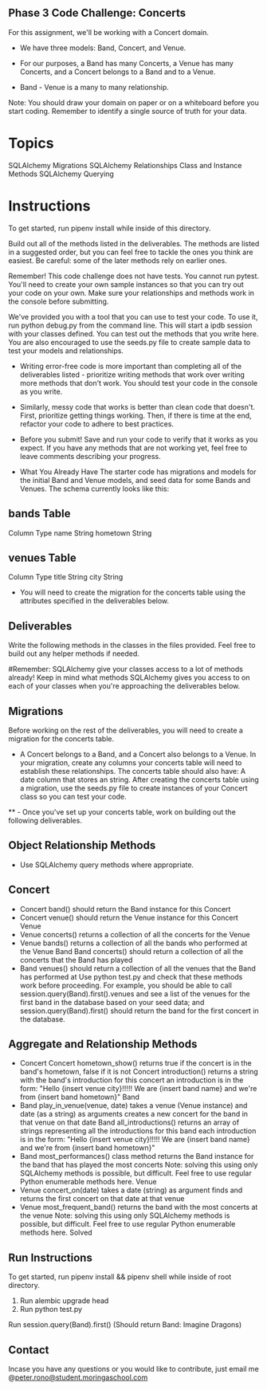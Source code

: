## Phase 3 Code Challenge: Concerts
For this assignment, we'll be working with a Concert domain.

- We have three models: Band, Concert, and Venue.

- For our purposes, a Band has many Concerts, a Venue has many Concerts, and a Concert belongs to a Band and to a Venue.

- Band - Venue is a many to many relationship.

Note: You should draw your domain on paper or on a whiteboard before you start coding. Remember to identify a single source of truth for your data.

# Topics
SQLAlchemy Migrations
SQLAlchemy Relationships
Class and Instance Methods
SQLAlchemy Querying
# Instructions
To get started, run pipenv install while inside of this directory.

Build out all of the methods listed in the deliverables. The methods are listed in a suggested order, but you can feel free to tackle the ones you think are easiest. Be careful: some of the later methods rely on earlier ones.

Remember! This code challenge does not have tests. You cannot run pytest. You'll need to create your own sample instances so that you can try out your code on your own. Make sure your relationships and methods work in the console before submitting.

We've provided you with a tool that you can use to test your code. To use it, run python debug.py from the command line. This will start a ipdb session with your classes defined. You can test out the methods that you write here. You are also encouraged to use the seeds.py file to create sample data to test your models and relationships.

- Writing error-free code is more important than completing all of the deliverables listed - prioritize writing methods that work over writing more methods that don't work. You should test your code in the console as you write.

- Similarly, messy code that works is better than clean code that doesn't. First, prioritize getting things working. Then, if there is time at the end, refactor your code to adhere to best practices.

- Before you submit! Save and run your code to verify that it works as you expect. If you have any methods that are not working yet, feel free to leave comments describing your progress.

- What You Already Have
The starter code has migrations and models for the initial Band and Venue models, and seed data for some Bands and Venues. The schema currently looks like this:

## bands Table
Column	Type
name	String
hometown	String
## venues Table
Column	Type
title	String
city	String
- You will need to create the migration for the concerts table using the attributes specified in the deliverables below.

## Deliverables
Write the following methods in the classes in the files provided. Feel free to build out any helper methods if needed.

#Remember: SQLAlchemy give your classes access to a lot of methods already! Keep in mind what methods SQLAlchemy gives you access to on each of your classes when you're approaching the deliverables below.

## Migrations
Before working on the rest of the deliverables, you will need to create a migration for the concerts table.

- A Concert belongs to a Band, and a Concert also belongs to a Venue. In your migration, create any columns your concerts table will need to establish these relationships.
The concerts table should also have:
A date column that stores an string.
After creating the concerts table using a migration, use the seeds.py file to create instances of your Concert class so you can test your code.

** - Once you've set up your concerts table, work on building out the following deliverables.

## Object Relationship Methods
- Use SQLAlchemy query methods where appropriate.

## Concert
- Concert band()
should return the Band instance for this Concert
- Concert venue()
should return the Venue instance for this Concert
Venue
- Venue concerts()
returns a collection of all the concerts for the Venue
- Venue bands()
returns a collection of all the bands who performed at the Venue
Band
Band concerts()
should return a collection of all the concerts that the Band has played
- Band venues()
should return a collection of all the venues that the Band has performed at
Use python test.py and check that these methods work before proceeding. For example, you should be able to call session.query(Band).first().venues and see a list of the venues for the first band in the database based on your seed data; and session.query(Band).first() should return the band for the first concert in the database.

## Aggregate and Relationship Methods
- Concert
Concert hometown_show()
returns true if the concert is in the band's hometown, false if it is not
Concert introduction()
returns a string with the band's introduction for this concert
an introduction is in the form:
"Hello {insert venue city}!!!!! We are {insert band name} and we're from
{insert band hometown}"
Band
- Band play_in_venue(venue, date)
takes a venue (Venue instance) and date (as a string) as arguments
creates a new concert for the band in that venue on that date
Band all_introductions()
returns an array of strings representing all the introductions for this band
each introduction is in the form:
"Hello {insert venue city}!!!!! We are {insert band name} and we're from
{insert band hometown}"
- Band most_performances() class method
returns the Band instance for the band that has played the most concerts
Note: solving this using only SQLAlchemy methods is possible, but difficult. Feel free to use regular Python enumerable methods here.
Venue
- Venue concert_on(date)
takes a date (string) as argument
finds and returns the first concert on that date at that venue
- Venue most_frequent_band()
returns the band with the most concerts at the venue
Note: solving this using only SQLAlchemy methods is possible, but difficult. Feel free to use regular Python enumerable methods here.
Solved
## Run Instructions
To get started, run pipenv install && pipenv shell while inside of root directory.
1. Run alembic upgrade head
2. Run python test.py

Run session.query(Band).first() (Should return Band: Imagine Dragons)
  
## Contact

Incase you have any questions or you would like to contribute, 
just email me @peter.rono@student.moringaschool.com